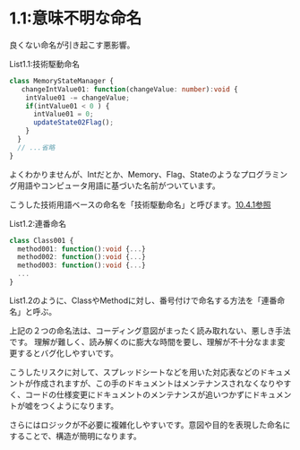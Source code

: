 # 1.1:意味不明な命名

良くない命名が引き起こす悪影響。



List1.1:技術駆動命名

```ts
class MemoryStateManager {
   changeIntValue01: function(changeValue: number):void {
    intValue01 -= changeValue;
    if(intValue01 < 0 ) {
      intValue01 = 0;
      updateState02Flag();
    }
  }
  // ...省略
}
```

よくわかりませんが、Intだとか、Memory、Flag、Stateのようなプログラミング用語やコンピュータ用語に基づいた名前がついています。

こうした技術用語ベースの命名を「技術駆動命名」と呼びます。[10.4.1参照](../Chapter10/10.4:意図がわからない名前.md#10.4.1:技術駆動命名)


List1.2:連番命名

```ts
class Class001 {
  method001: function():void {...}
  method002: function():void {...}
  method003: function():void {...}
  ...
}
```

List1.2のように、ClassやMethodに対し、番号付けで命名する方法を「連番命名」と呼ぶ。

上記の２つの命名法は、コーディング意図がまったく読み取れない、悪しき手法です。
理解が難しく、読み解くのに膨大な時間を要し、理解が不十分なまま変更するとバグ化しやすいです。

こうしたリスクに対して、スプレッドシートなどを用いた対応表などのドキュメントが作成されますが、この手のドキュメントはメンテナンスされなくなりやすく、コードの仕様変更にドキュメントのメンテナンスが追いつかずにドキュメントが嘘をつくようになります。

さらにはロジックが不必要に複雑化しやすいです。意図や目的を表現した命名にすることで、構造が簡明になります。